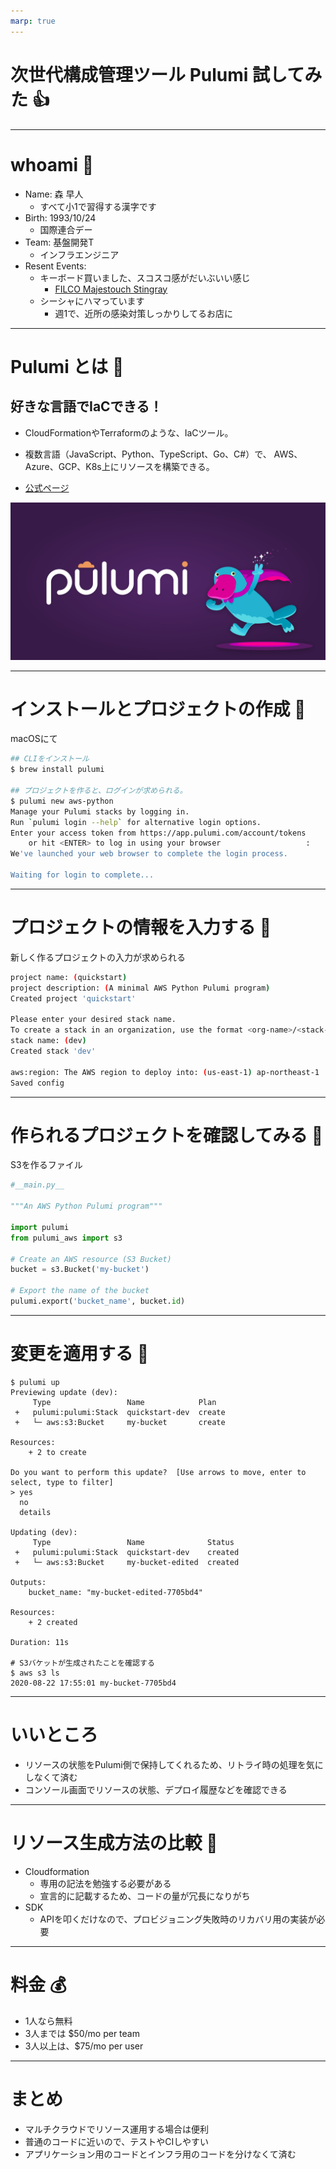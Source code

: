 ```yaml
---
marp: true
---
```

# 次世代構成管理ツール Pulumi 試してみた :+1:

---
# whoami :thinking: 

- Name: 森 早人
  - すべて小1で習得する漢字です
- Birth: 1993/10/24
  - 国際連合デー
- Team: 基盤開発T
  - インフラエンジニア
- Resent Events: 
  - キーボード買いました、スコスコ感がだいぶいい感じ
    - [FILCO Majestouch Stingray](https://amzn.to/3gcRp8m)
  - シーシャにハマっています
    - 週1で、近所の感染対策しっかりしてるお店に

---
# Pulumi とは :wrench:

## 好きな言語でIaCできる！

- CloudFormationやTerraformのような、IaCツール。

- 複数言語（JavaScript、Python、TypeScript、Go、C#）で、
AWS、Azure、GCP、K8s上にリソースを構築できる。

- [公式ページ](https://www.pulumi.com/)


![bg width:600px right](./pics/pulumi-2-0.png)


---

# インストールとプロジェクトの作成 :tada:

macOSにて

```sh
## CLIをインストール
$ brew install pulumi 

## プロジェクトを作ると、ログインが求められる。
$ pulumi new aws-python
Manage your Pulumi stacks by logging in.
Run `pulumi login --help` for alternative login options.
Enter your access token from https://app.pulumi.com/account/tokens
    or hit <ENTER> to log in using your browser                   : 
We've launched your web browser to complete the login process.

Waiting for login to complete...
```

--- 

# プロジェクトの情報を入力する :pencil:

新しく作るプロジェクトの入力が求められる

```sh
project name: (quickstart) 
project description: (A minimal AWS Python Pulumi program) 
Created project 'quickstart'

Please enter your desired stack name.
To create a stack in an organization, use the format <org-name>/<stack-name> (e.g. `acmecorp/dev`).
stack name: (dev) 
Created stack 'dev'

aws:region: The AWS region to deploy into: (us-east-1) ap-northeast-1
Saved config
```


---

# 作られるプロジェクトを確認してみる :eyes:

S3を作るファイル

```python
#__main.py__

"""An AWS Python Pulumi program"""

import pulumi
from pulumi_aws import s3

# Create an AWS resource (S3 Bucket)
bucket = s3.Bucket('my-bucket')

# Export the name of the bucket
pulumi.export('bucket_name', bucket.id)

```

---

# 変更を適用する :rocket:

```
$ pulumi up
Previewing update (dev):
     Type                 Name            Plan       
 +   pulumi:pulumi:Stack  quickstart-dev  create     
 +   └─ aws:s3:Bucket     my-bucket       create     
 
Resources:
    + 2 to create

Do you want to perform this update?  [Use arrows to move, enter to select, type to filter]
> yes
  no
  details

Updating (dev):
     Type                 Name              Status      
 +   pulumi:pulumi:Stack  quickstart-dev    created     
 +   └─ aws:s3:Bucket     my-bucket-edited  created     
 
Outputs:
    bucket_name: "my-bucket-edited-7705bd4"

Resources:
    + 2 created

Duration: 11s

# S3バケットが生成されたことを確認する
$ aws s3 ls
2020-08-22 17:55:01 my-bucket-7705bd4
```
---

# いいところ

- リソースの状態をPulumi側で保持してくれるため、リトライ時の処理を気にしなくて済む
- コンソール画面でリソースの状態、デプロイ履歴などを確認できる

---

# リソース生成方法の比較 :thinking:

- Cloudformation
  - 専用の記法を勉強する必要がある
  - 宣言的に記載するため、コードの量が冗長になりがち
- SDK
  - APIを叩くだけなので、プロビジョニング失敗時のリカバリ用の実装が必要

---

# 料金 💰
 
- 1人なら無料
- 3人までは $50/mo per team
- 3人以上は、$75/mo per user 
---

# まとめ

- マルチクラウドでリソース運用する場合は便利
- 普通のコードに近いので、テストやCIしやすい
- アプリケーション用のコードとインフラ用のコードを分けなくて済む
